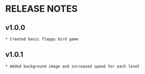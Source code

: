 # RELEASE NOTES
## v1.0.0
    * Created basic flappy bird game

## v1.0.1
    * Added background image and increased speed for each level